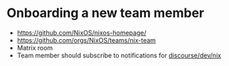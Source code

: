 
# Onboarding a new team member

- https://github.com/NixOS/nixos-homepage/
- https://github.com/orgs/NixOS/teams/nix-team
- Matrix room
- Team member should subscribe to notifications for [discourse/dev/nix](https://discourse.nixos.org/c/dev/nix/50)
